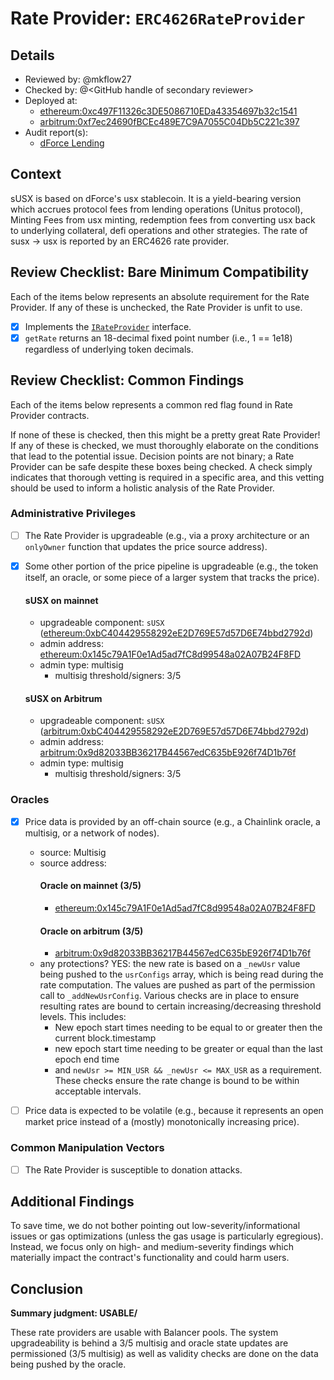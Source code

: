 # Rate Provider: `ERC4626RateProvider`

## Details
- Reviewed by: @mkflow27
- Checked by: @\<GitHub handle of secondary reviewer\>
- Deployed at:
    - [ethereum:0xc497F11326c3DE5086710EDa43354697b32c1541](https://etherscan.io/address/0xc497F11326c3DE5086710EDa43354697b32c1541)
    - [arbitrum:0xf7ec24690fBCEc489E7C9A7055C04Db5C221c397](https://arbiscan.io/address/0xf7ec24690fBCEc489E7C9A7055C04Db5C221c397)
- Audit report(s):
    - [dForce Lending](https://github.com/dforce-network/documents/tree/master/audit_report/Lending)

## Context
sUSX is based on dForce's usx stablecoin. It is a yield-bearing version which accrues protocol fees from lending operations (Unitus protocol), Minting Fees from usx minting, redemption fees from converting usx back to underlying collateral, defi operations and other strategies. The rate of susx -> usx is reported by an ERC4626 rate provider.

## Review Checklist: Bare Minimum Compatibility
Each of the items below represents an absolute requirement for the Rate Provider. If any of these is unchecked, the Rate Provider is unfit to use.

- [x] Implements the [`IRateProvider`](https://github.com/balancer/balancer-v2-monorepo/blob/bc3b3fee6e13e01d2efe610ed8118fdb74dfc1f2/pkg/interfaces/contracts/pool-utils/IRateProvider.sol) interface.
- [x] `getRate` returns an 18-decimal fixed point number (i.e., 1 == 1e18) regardless of underlying token decimals.

## Review Checklist: Common Findings
Each of the items below represents a common red flag found in Rate Provider contracts.

If none of these is checked, then this might be a pretty great Rate Provider! If any of these is checked, we must thoroughly elaborate on the conditions that lead to the potential issue. Decision points are not binary; a Rate Provider can be safe despite these boxes being checked. A check simply indicates that thorough vetting is required in a specific area, and this vetting should be used to inform a holistic analysis of the Rate Provider.

### Administrative Privileges
- [ ] The Rate Provider is upgradeable (e.g., via a proxy architecture or an `onlyOwner` function that updates the price source address).

- [x] Some other portion of the price pipeline is upgradeable (e.g., the token itself, an oracle, or some piece of a larger system that tracks the price).
    #### sUSX on mainnet
    - upgradeable component: `sUSX` ([ethereum:0xbC404429558292eE2D769E57d57D6E74bbd2792d](https://etherscan.io/address/0xbC404429558292eE2D769E57d57D6E74bbd2792d#code))
    - admin address: [ethereum:0x145c79A1F0e1Ad5ad7fC8d99548a02A07B24F8FD](https://etherscan.io/address/0x145c79A1F0e1Ad5ad7fC8d99548a02A07B24F8FD#code)
    - admin type: multisig
        - multisig threshold/signers: 3/5
    #### sUSX on Arbitrum
    - upgradeable component: `sUSX` ([arbitrum:0xbC404429558292eE2D769E57d57D6E74bbd2792d](https://arbiscan.io/address/0xbC404429558292eE2D769E57d57D6E74bbd2792d#code))
    - admin address: [arbitrum:0x9d82033BB36217B44567edC635bE926f74D1b76f](https://arbiscan.io/address/0x9d82033BB36217B44567edC635bE926f74D1b76f)
    - admin type: multisig
        - multisig threshold/signers: 3/5

### Oracles
- [x] Price data is provided by an off-chain source (e.g., a Chainlink oracle, a multisig, or a network of nodes).
    - source: Multisig
    - source address: 
        #### Oracle on mainnet (3/5)
        - [ethereum:0x145c79A1F0e1Ad5ad7fC8d99548a02A07B24F8FD](https://etherscan.io/address/0x145c79A1F0e1Ad5ad7fC8d99548a02A07B24F8FD)
        #### Oracle on arbitrum (3/5)
        - [arbitrum:0x9d82033BB36217B44567edC635bE926f74D1b76f](https://arbiscan.io/address/0x9d82033BB36217B44567edC635bE926f74D1b76f)
    - any protections? YES: the new rate is based on a `_newUsr` value being pushed to the `usrConfigs` array, which is being read during the rate computation. The values are pushed as part of the permission call to `_addNewUsrConfig`. Various checks are in place to ensure resulting rates are bound to certain increasing/decreasing threshold levels. This includes:
        - New epoch start times needing to be equal to or greater then the current block.timestamp
        - new epoch start time needing to be greater or equal than the last epoch end time
        - and `newUsr >= MIN_USR && _newUsr <= MAX_USR` as a requirement. 
    These checks ensure the rate change is bound to be within acceptable intervals. 

- [ ] Price data is expected to be volatile (e.g., because it represents an open market price instead of a (mostly) monotonically increasing price). 

### Common Manipulation Vectors
- [ ] The Rate Provider is susceptible to donation attacks.

## Additional Findings
To save time, we do not bother pointing out low-severity/informational issues or gas optimizations (unless the gas usage is particularly egregious). Instead, we focus only on high- and medium-severity findings which materially impact the contract's functionality and could harm users.

## Conclusion
**Summary judgment: USABLE/**

These rate providers are usable with Balancer pools. The system upgradeability is behind a 3/5 multisig and oracle state updates are permissioned (3/5 multisig) as well as validity checks are done on the data being pushed by the oracle.
